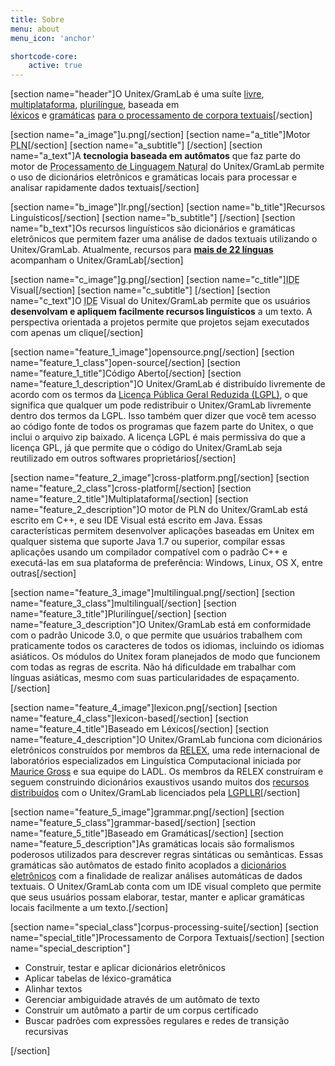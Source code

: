 ```yaml
---
title: Sobre
menu: about
menu_icon: 'anchor'

shortcode-core:
    active: true
---
```

[section name="header"]O Unitex/GramLab é uma suíte <a class="page-scroll" href="#open-source">livre</a>, <a class="page-scroll" href="#cross-platform">multiplataforma</a>, <a class="page-scroll" href="#multilingual">plurilíngue</a>, baseada em <br><a class="page-scroll" href="#lexicon-based">léxicos</a> e <a class="page-scroll" href="#grammar-based">gramáticas</a> <a class="page-scroll" href="#corpus-processing-suite">para o processamento de corpora textuais</a>[/section]

[section name="a_image"]u.png[/section]
[section name="a_title"]Motor <br /><abbr title="Processamento de Linguagem Natural">PLN</abbr>[/section]
[section name="a_subtitle"] [/section]
[section name="a_text"]A **tecnologia baseada em autômatos** que faz parte do motor de <abbr title="NLP">Processamento de Linguagem Natural</abbr> do Unitex/GramLab permite o uso de dicionários eletrônicos e gramáticas locais para processar e analisar rapidamente dados textuais[/section]

[section name="b_image"]lr.png[/section]
[section name="b_title"]Recursos <br />Linguísticos[/section]
[section name="b_subtitle"] [/section]
[section name="b_text"]Os recursos linguísticos são dicionários e gramáticas eletrônicos que permitem fazer uma análise de dados textuais utilizando o Unitex/GramLab. Atualmente, recursos para **[mais de 22 línguas](/language-resources?target=_blank)** acompanham o Unitex/GramLab[/section]

[section name="c_image"]g.png[/section]
[section name="c_title"]<abbr title="Ambiente de Desenvolvimento Integrado">IDE</abbr> <br />Visual[/section]
[section name="c_subtitle"] [/section]
[section name="c_text"]O <abbr title="Ambiente de Desenvolvimento Integrado">IDE</abbr> Visual do Unitex/GramLab permite que os usuários **desenvolvam e apliquem facilmente recursos linguísticos** a um texto. A perspectiva orientada a projetos permite que projetos sejam executados com apenas um clique[/section]

[section name="feature_1_image"]opensource.png[/section]
[section name="feature_1_class"]open-source[/section]
[section name="feature_1_title"]Código Aberto[/section]
[section name="feature_1_description"]O Unitex/GramLab é distribuído livremente de acordo com os termos da <a href='http://www.gnu.org/licenses/lgpl.html'>Licença Pública Geral Reduzida (LGPL)</a>, o que significa que qualquer um pode redistribuir o Unitex/GramLab livremente dentro dos termos da LGPL. Isso também quer dizer que você tem acesso ao código fonte de todos os programas que fazem parte do Unitex, o que inclui o arquivo zip baixado. A licença LGPL é mais permissiva do que a licença GPL, já que permite que o código do Unitex/GramLab seja reutilizado em outros softwares proprietários[/section]

[section name="feature_2_image"]cross-platform.png[/section]
[section name="feature_2_class"]cross-platform[/section]
[section name="feature_2_title"]Multiplataforma[/section]
[section name="feature_2_description"]O motor de PLN do Unitex/GramLab está escrito em C++, e seu IDE Visual está escrito em Java. Essas características permitem desenvolver aplicações baseadas em Unitex em qualquer sistema que suporte Java 1.7 ou superior, compilar essas aplicações usando um compilador compatível com o padrão C++ e executá-las em sua plataforma de preferência: Windows, Linux, OS X, entre outras[/section]

[section name="feature_3_image"]multilingual.png[/section]
[section name="feature_3_class"]multilingual[/section]
[section name="feature_3_title"]Plurilíngue[/section]
[section name="feature_3_description"]O Unitex/GramLab está em conformidade com o padrão Unicode 3.0, o que permite que usuários trabalhem com praticamente todos os caracteres de todos os idiomas, incluindo os idiomas asiáticos. Os módulos do Unitex foram planejados de modo que funcionem com todas as regras de escrita. Não há dificuldade em trabalhar com línguas asiáticas, mesmo com suas particularidades de espaçamento.[/section]

[section name="feature_4_image"]lexicon.png[/section]
[section name="feature_4_class"]lexicon-based[/section]
[section name="feature_4_title"]Baseado em Léxicos[/section]
[section name="feature_4_description"]O Unitex/GramLab funciona com dicionários eletrônicos construídos por membros da <a target="_blank" href="partners">RELEX</a>, uma rede internacional de laboratórios especializados em Linguística Computacional iniciada por <a target="_blank" href="https://en.wikipedia.org/wiki/Maurice_Gross">Maurice Gross</a> e sua equipe do LADL. Os membros da RELEX construíram e seguem construindo dicionários exaustivos usando muitos dos <a target="_blank" href="language-resources">recursos distribuídos</a> com o Unitex/GramLab licenciados pela <a target="_blank" href="lgpllr">LGPLLR</a>[/section]

[section name="feature_5_image"]grammar.png[/section]
[section name="feature_5_class"]grammar-based[/section]
[section name="feature_5_title"]Baseado em Gramáticas[/section]
[section name="feature_5_description"]As gramáticas locais são formalismos poderosos utilizados para descrever regras sintáticas ou semânticas. Essas gramáticas são autômatos de estado finito acoplados a <a target="_blank" href="language-resources"> dicionários eletrônicos</a> com a finalidade de realizar análises automáticas de dados textuais. O Unitex/GramLab conta com um IDE visual completo que permite que seus usuários possam elaborar, testar, manter e aplicar gramáticas locais facilmente a um texto.[/section]

[section name="special_class"]corpus-processing-suite[/section]
[section name="special_title"]Processamento de Corpora Textuais[/section]
[section name="special_description"]
<ul id="functions-items" class="actions piped truncate-items">
 <li><span class="ug-label c9">Construir, testar e aplicar dicionários eletrônicos</span></li>
 <li><span class="ug-label c10">Aplicar tabelas de léxico-gramática</span></li>
 <li><span class="ug-label c11">Alinhar textos</span></li> 
 <li><span class="ug-label c12">Gerenciar ambiguidade através de um autômato de texto</span></li>
 <li><span class="ug-label c13">Construir um autômato a partir de um corpus certificado</span></li>
 <li><span class="ug-label c14">Buscar padrões com expressões regulares e redes de transição recursivas</span></li> 
</ul>
[/section]
